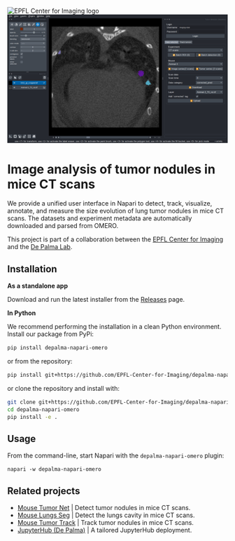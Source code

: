 ![EPFL Center for Imaging logo](https://imaging.epfl.ch/resources/logo-for-gitlab.svg)
![screenshot](./assets/screenshot.png)
# Image analysis of tumor nodules in mice CT scans

We provide a unified user interface in Napari to detect, track, visualize, annotate, and measure the size evolution of lung tumor nodules in mice CT scans. The datasets and experiment metadata are automatically downloaded and parsed from OMERO.

This project is part of a collaboration between the [EPFL Center for Imaging](https://imaging.epfl.ch/) and the [De Palma Lab](https://www.epfl.ch/labs/depalma-lab/).

## Installation

**As a standalone app**

Download and run the latest installer from the [Releases](https://github.com/EPFL-Center-for-Imaging/depalma-napari-omero/releases) page.

**In Python**

We recommend performing the installation in a clean Python environment. Install our package from PyPi:

```sh
pip install depalma-napari-omero
```

or from the repository:

```sh
pip install git+https://github.com/EPFL-Center-for-Imaging/depalma-napari-omero.git
```

or clone the repository and install with:

```sh
git clone git+https://github.com/EPFL-Center-for-Imaging/depalma-napari-omero.git
cd depalma-napari-omero
pip install -e .
```

## Usage

From the command-line, start Napari with the `depalma-napari-omero` plugin:

```
napari -w depalma-napari-omero
```

## Related projects

- [Mouse Tumor Net](https://github.com/EPFL-Center-for-Imaging/mousetumornet) | Detect tumor nodules in mice CT scans.
- [Mouse Lungs Seg](https://github.com/EPFL-Center-for-Imaging/mouselungseg) | Detect the lungs cavity in mice CT scans.
- [Mouse Tumor Track](https://github.com/EPFL-Center-for-Imaging/mousetumortrack) | Track tumor nodules in mice CT scans.
- [JupyterHub (De Palma)](https://gitlab.com/epfl-center-for-imaging/depalma-jupyterhub) | A tailored JupyterHub deployment.